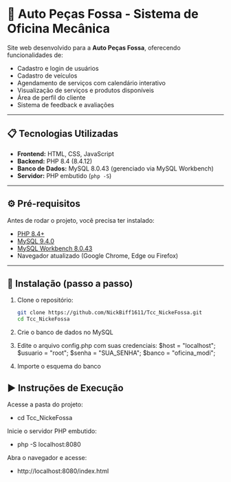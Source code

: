 # 🚗 Auto Peças Fossa - Sistema de Oficina Mecânica

Site web desenvolvido para a **Auto Peças Fossa**, 
oferecendo funcionalidades de:
- Cadastro e login de usuários
- Cadastro de veículos
- Agendamento de serviços com calendário interativo
- Visualização de serviços e produtos disponíveis
- Área de perfil do cliente
- Sistema de feedback e avaliações
---

## 📋 Tecnologias Utilizadas

- **Frontend:** HTML, CSS, JavaScript  
- **Backend:** PHP 8.4 (8.4.12)  
- **Banco de Dados:** MySQL 8.0.43 (gerenciado via MySQL Workbench)  
- **Servidor:** PHP embutido (`php -S`)

---

## ⚙️ Pré-requisitos

Antes de rodar o projeto, você precisa ter instalado:

- [PHP 8.4+](https://www.php.net/downloads)  
- [MySQL 9.4.0](https://dev.mysql.com/downloads/mysql/)  
- [MySQL Workbench 8.0.43](https://dev.mysql.com/downloads/workbench/)  
- Navegador atualizado (Google Chrome, Edge ou Firefox)  

---

## 🚀 Instalação (passo a passo)

1. Clone o repositório:  
   ```bash
   git clone https://github.com/NickBiff1611/Tcc_NickeFossa.git
   cd Tcc_NickeFossa

2. Crie o banco de dados no MySQL

3. Edite o arquivo config.php com suas credenciais:
   $host = "localhost";
   $usuario = "root";
   $senha = "SUA_SENHA";
   $banco = "oficina_modi";

4. Importe o esquema do banco

## ▶️ Instruções de Execução
 
 Acesse a pasta do projeto:
- cd Tcc_NickeFossa

Inicie o servidor PHP embutido:
- php -S localhost:8080

Abra o navegador e acesse:
- http://localhost:8080/index.html

